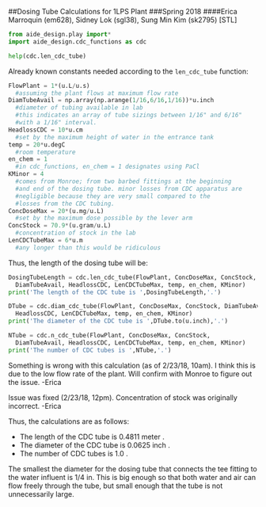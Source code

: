 ##Dosing Tube Calculations for 1LPS Plant
###Spring 2018
####Erica Marroquin (em628), Sidney Lok (sgl38), Sung Min Kim (sk2795) [STL]

```python
from aide_design.play import*
import aide_design.cdc_functions as cdc

help(cdc.len_cdc_tube)
```

Already known constants needed according to the `len_cdc_tube` function:
```python
FlowPlant = 1*(u.L/u.s)
  #assuming the plant flows at maximum flow rate
DiamTubeAvail = np.array(np.arange(1/16,6/16,1/16))*u.inch
  #diameter of tubing available in lab
  #this indicates an array of tube sizings between 1/16" and 6/16"
  #with a 1/16" interval.
HeadlossCDC = 10*u.cm
  #set by the maximum height of water in the entrance tank
temp = 20*u.degC
  #room temperature
en_chem = 1
  #in cdc_functions, en_chem = 1 designates using PaCl
KMinor = 4
  #comes from Monroe; from two barbed fittings at the beginning
  #and end of the dosing tube. minor losses from CDC apparatus are
  #negligible because they are very small compared to the
  #losses from the CDC tubing.
ConcDoseMax = 20*(u.mg/u.L)
  #set by the maximum dose possible by the lever arm
ConcStock = 70.9*(u.gram/u.L)
  #concentration of stock in the lab
LenCDCTubeMax = 6*u.m
  #any longer than this would be ridiculous
```

Thus, the length of the dosing tube will be:
```python
DosingTubeLength = cdc.len_cdc_tube(FlowPlant, ConcDoseMax, ConcStock,
  DiamTubeAvail, HeadlossCDC, LenCDCTubeMax, temp, en_chem, KMinor)
print('The length of the CDC tube is ',DosingTubeLength,'.')

DTube = cdc.diam_cdc_tube(FlowPlant, ConcDoseMax, ConcStock, DiamTubeAvail,
  HeadlossCDC, LenCDCTubeMax, temp, en_chem, KMinor)
print('The diameter of the CDC tube is ',DTube.to(u.inch),'.')

NTube = cdc.n_cdc_tube(FlowPlant, ConcDoseMax, ConcStock,
  DiamTubeAvail, HeadlossCDC, LenCDCTubeMax, temp, en_chem, KMinor)
print('The number of CDC tubes is ',NTube,'.')
```

Something is wrong with this calculation (as of 2/23/18, 10am). I think this is due to the low flow rate of the plant. Will confirm with Monroe to figure out the issue. -Erica

Issue was fixed (2/23/18, 12pm). Concentration of stock was originally incorrect. -Erica

Thus, the calculations are as follows:
- The length of the CDC tube is  0.4811 meter .
- The diameter of the CDC tube is  0.0625 inch .
- The number of CDC tubes is  1.0 .

The smallest the diameter for the dosing tube that connects the tee fitting to the water influent is 1/4 in. This is big enough so that both water and air can flow freely through the tube, but small enough that the tube is not unnecessarily large.
